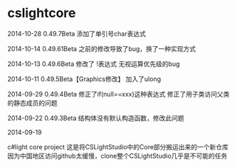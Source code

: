 cslightcore
===========
2014-10-28 0.49.7Beta
添加了单引号char表达式

2014-10-14 0.49.61Beta
之前的修改导致了bug，换了一种实现方式

2014-10-13 0.49.6Beta
修改了 !表达式 无视运算优先级的bug

2014-10-11 0.49.5Beta【Graphics修改】
加入了ulong

2014-09-29 0.49.4Beta
修正了if(null==xxx)这种表达式
修正了用子类访问父类的静态成员的问题

2014-09-22 0.49.3Beta
结构体没有默认构造函数，修改此问题

2014-09-19

c#light core project
这是将CSLightStudio中的Core部分搬运出来的一个新仓库
因为中国地区访问github太缓慢，clone整个CSLightStudio几乎是不可能的任务
